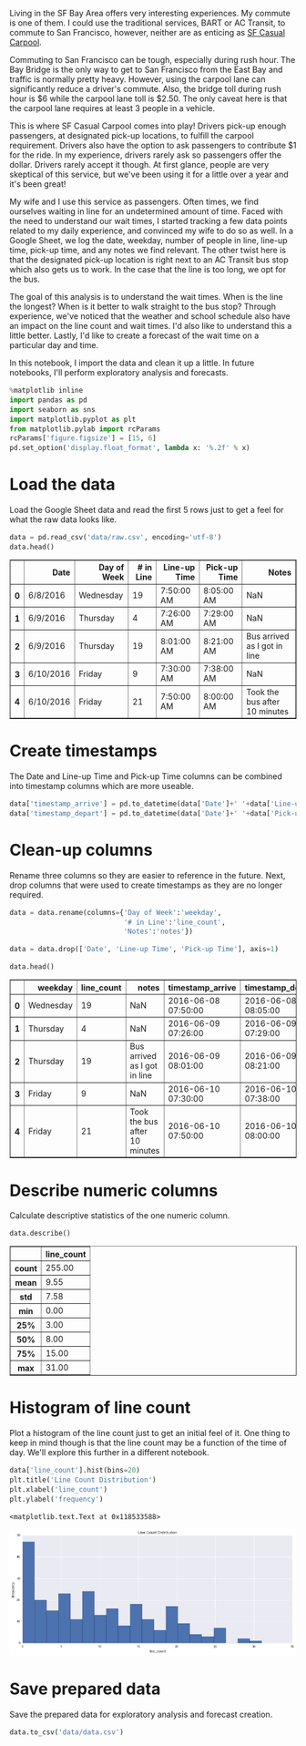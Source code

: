 
Living in the SF Bay Area offers very interesting experiences. My commute is one of them. I could use the traditional services, BART or AC Transit, to commute to San Francisco, however, neither are as enticing as [SF Casual Carpool](http://sfcasualcarpool.com/).

Commuting to San Francisco can be tough, especially during rush hour. The Bay Bridge is the only way to get to San Francisco from the East Bay and traffic is normally pretty heavy. However, using the carpool lane can significantly reduce a driver's commute. Also, the bridge toll during rush hour is \$6 while the carpool lane toll is \$2.50. The only caveat here is that the carpool lane requires at least 3 people in a vehicle.

This is where SF Casual Carpool comes into play! Drivers pick-up enough passengers, at designated pick-up locations, to fulfill the carpool requirement. Drivers also have the option to ask passengers to contribute $1 for the ride. In my experience, drivers rarely ask so passengers offer the dollar. Drivers rarely accept it though. At first glance, people are very skeptical of this service, but we've been using it for a little over a year and it's been great!

My wife and I use this service as passengers. Often times, we find ourselves waiting in line for an undetermined amount of time. Faced with the need to understand our wait times, I started tracking a few data points related to my daily experience, and convinced my wife to do so as well. In a Google Sheet, we log the date, weekday, number of people in line, line-up time, pick-up time, and any notes we find relevant. The other twist here is that the designated pick-up location is right next to an AC Transit bus stop which also gets us to work. In the case that the line is too long, we opt for the bus.

The goal of this analysis is to understand the wait times. When is the line the longest? When is it better to walk straight to the bus stop? Through experience, we've noticed that the weather and school schedule also have an impact on the line count and wait times. I'd also like to understand this a little better. Lastly, I'd like to create a forecast of the wait time on a particular day and time.

In this notebook, I import the data and clean it up a little. In future notebooks, I'll perform exploratory analysis and forecasts.


```python
%matplotlib inline
import pandas as pd
import seaborn as sns
import matplotlib.pyplot as plt
from matplotlib.pylab import rcParams
rcParams['figure.figsize'] = [15, 6]
pd.set_option('display.float_format', lambda x: '%.2f' % x)
```

# Load the data
Load the Google Sheet data and read the first 5 rows just to get a feel for what the raw data looks like.


```python
data = pd.read_csv('data/raw.csv', encoding='utf-8')
data.head()
```




<div>
<table border="1" class="dataframe">
  <thead>
    <tr style="text-align: right;">
      <th></th>
      <th>Date</th>
      <th>Day of Week</th>
      <th># in Line</th>
      <th>Line-up Time</th>
      <th>Pick-up Time</th>
      <th>Notes</th>
    </tr>
  </thead>
  <tbody>
    <tr>
      <th>0</th>
      <td>6/8/2016</td>
      <td>Wednesday</td>
      <td>19</td>
      <td>7:50:00 AM</td>
      <td>8:05:00 AM</td>
      <td>NaN</td>
    </tr>
    <tr>
      <th>1</th>
      <td>6/9/2016</td>
      <td>Thursday</td>
      <td>4</td>
      <td>7:26:00 AM</td>
      <td>7:29:00 AM</td>
      <td>NaN</td>
    </tr>
    <tr>
      <th>2</th>
      <td>6/9/2016</td>
      <td>Thursday</td>
      <td>19</td>
      <td>8:01:00 AM</td>
      <td>8:21:00 AM</td>
      <td>Bus arrived as I got in line</td>
    </tr>
    <tr>
      <th>3</th>
      <td>6/10/2016</td>
      <td>Friday</td>
      <td>9</td>
      <td>7:30:00 AM</td>
      <td>7:38:00 AM</td>
      <td>NaN</td>
    </tr>
    <tr>
      <th>4</th>
      <td>6/10/2016</td>
      <td>Friday</td>
      <td>21</td>
      <td>7:50:00 AM</td>
      <td>8:00:00 AM</td>
      <td>Took the bus after 10 minutes</td>
    </tr>
  </tbody>
</table>
</div>



# Create timestamps
The Date and Line-up Time and Pick-up Time columns can be combined into timestamp columns which are more useable.


```python
data['timestamp_arrive'] = pd.to_datetime(data['Date']+' '+data['Line-up Time'])
data['timestamp_depart'] = pd.to_datetime(data['Date']+' '+data['Pick-up Time'])
```

# Clean-up columns
Rename three columns so they are easier to reference in the future. Next, drop columns that were used to create timestamps as they are no longer required.


```python
data = data.rename(columns={'Day of Week':'weekday',
                            '# in Line':'line_count',
                            'Notes':'notes'})
```


```python
data = data.drop(['Date', 'Line-up Time', 'Pick-up Time'], axis=1)
```


```python
data.head()
```




<div>
<table border="1" class="dataframe">
  <thead>
    <tr style="text-align: right;">
      <th></th>
      <th>weekday</th>
      <th>line_count</th>
      <th>notes</th>
      <th>timestamp_arrive</th>
      <th>timestamp_depart</th>
    </tr>
  </thead>
  <tbody>
    <tr>
      <th>0</th>
      <td>Wednesday</td>
      <td>19</td>
      <td>NaN</td>
      <td>2016-06-08 07:50:00</td>
      <td>2016-06-08 08:05:00</td>
    </tr>
    <tr>
      <th>1</th>
      <td>Thursday</td>
      <td>4</td>
      <td>NaN</td>
      <td>2016-06-09 07:26:00</td>
      <td>2016-06-09 07:29:00</td>
    </tr>
    <tr>
      <th>2</th>
      <td>Thursday</td>
      <td>19</td>
      <td>Bus arrived as I got in line</td>
      <td>2016-06-09 08:01:00</td>
      <td>2016-06-09 08:21:00</td>
    </tr>
    <tr>
      <th>3</th>
      <td>Friday</td>
      <td>9</td>
      <td>NaN</td>
      <td>2016-06-10 07:30:00</td>
      <td>2016-06-10 07:38:00</td>
    </tr>
    <tr>
      <th>4</th>
      <td>Friday</td>
      <td>21</td>
      <td>Took the bus after 10 minutes</td>
      <td>2016-06-10 07:50:00</td>
      <td>2016-06-10 08:00:00</td>
    </tr>
  </tbody>
</table>
</div>



# Describe numeric columns
Calculate descriptive statistics of the one numeric column.


```python
data.describe()
```




<div>
<table border="1" class="dataframe">
  <thead>
    <tr style="text-align: right;">
      <th></th>
      <th>line_count</th>
    </tr>
  </thead>
  <tbody>
    <tr>
      <th>count</th>
      <td>255.00</td>
    </tr>
    <tr>
      <th>mean</th>
      <td>9.55</td>
    </tr>
    <tr>
      <th>std</th>
      <td>7.58</td>
    </tr>
    <tr>
      <th>min</th>
      <td>0.00</td>
    </tr>
    <tr>
      <th>25%</th>
      <td>3.00</td>
    </tr>
    <tr>
      <th>50%</th>
      <td>8.00</td>
    </tr>
    <tr>
      <th>75%</th>
      <td>15.00</td>
    </tr>
    <tr>
      <th>max</th>
      <td>31.00</td>
    </tr>
  </tbody>
</table>
</div>



# Histogram of line count
Plot a histogram of the line count just to get an initial feel of it. One thing to keep in mind though is that the line count may be a function of the time of day. We'll explore this further in a different notebook.


```python
data['line_count'].hist(bins=20)
plt.title('Line Count Distribution')
plt.xlabel('line_count')
plt.ylabel('frequency')
```




    <matplotlib.text.Text at 0x118533588>




![png](/assets/images/cc_line_count_hist.png)


# Save prepared data
Save the prepared data for exploratory analysis and forecast creation.


```python
data.to_csv('data/data.csv')
```
